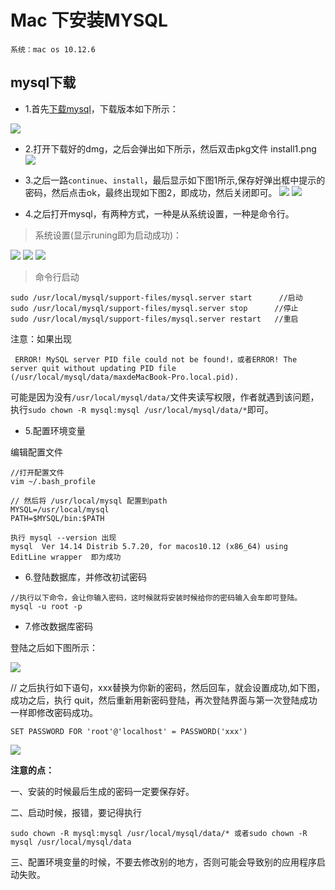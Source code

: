 # Mac 下安装MYSQL

```
系统：mac os 10.12.6 
```
## mysql下载

- 1.首先[下载mysql](https://downloads.mysql.com/archives/community/)，下载版本如下所示：

![](https://colastar.github.io/static/images/mysql_install.png)

- 2.打开下载好的dmg，之后会弹出如下所示，然后双击pkg文件
install1.png
![](https://colastar.github.io/static/images/mysql_install1.png)

- 3.之后一路`continue`、`install`，最后显示如下图1所示,保存好弹出框中提示的密码，然后点击ok，最终出现如下图2，即成功，然后关闭即可。
![](https://colastar.github.io/static/images/mysql_continue1.png)
![](https://colastar.github.io/static/images/mysql_continue2.png)

- 4.之后打开mysql，有两种方式，一种是从系统设置，一种是命令行。
> 系统设置(显示runing即为启动成功)：

![](https://colastar.github.io/static/images/mysql_start.png)
![](https://colastar.github.io/static/images/mysql_start1.png)
![](https://colastar.github.io/static/images/mysql_start2.png)

> 命令行启动
```
sudo /usr/local/mysql/support-files/mysql.server start      //启动   
sudo /usr/local/mysql/support-files/mysql.server stop      //停止   
sudo /usr/local/mysql/support-files/mysql.server restart   //重启  
```

注意：如果出现

```
 ERROR! MySQL server PID file could not be found!，或者ERROR! The server quit without updating PID file (/usr/local/mysql/data/maxdeMacBook-Pro.local.pid). 
```
 
 可能是因为没有`/usr/local/mysql/data/`文件夹读写权限，作者就遇到该问题，执行`sudo chown -R mysql:mysql /usr/local/mysql/data/*`即可。

- 5.配置环境变量

编辑配置文件

```
//打开配置文件
vim ~/.bash_profile

// 然后将 /usr/local/mysql 配置到path
MYSQL=/usr/local/mysql
PATH=$MYSQL/bin:$PATH

执行 mysql --version 出现
mysql  Ver 14.14 Distrib 5.7.20, for macos10.12 (x86_64) using  EditLine wrapper  即为成功

```
- 6.登陆数据库，并修改初试密码

```
//执行以下命令，会让你输入密码，这时候就将安装时候给你的密码输入会车即可登陆。
mysql -u root -p
```

- 7.修改数据库密码

登陆之后如下图所示：

![](https://colastar.github.io/static/images/mysql_pwd_edit.png)

// 之后执行如下语句，xxx替换为你新的密码，然后回车，就会设置成功,如下图，成功之后，执行 quit，然后重新用新密码登陆，再次登陆界面与第一次登陆成功一样即修改密码成功。
```
SET PASSWORD FOR 'root'@'localhost' = PASSWORD('xxx')
```
![](https://colastar.github.io/static/images/mysql_setting.png)

**注意的点：**

一、安装的时候最后生成的密码一定要保存好。

二、启动时候，报错，要记得执行
```
sudo chown -R mysql:mysql /usr/local/mysql/data/* 或者sudo chown -R mysql /usr/local/mysql/data
```

三、配置环境变量的时候，不要去修改别的地方，否则可能会导致别的应用程序启动失败。
